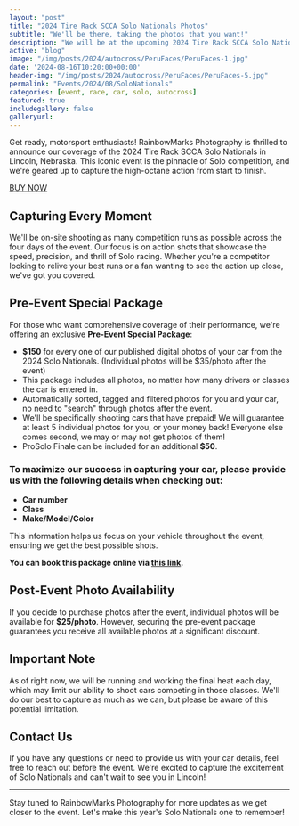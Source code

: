 ```yaml
---
layout: "post"
title: "2024 Tire Rack SCCA Solo Nationals Photos"
subtitle: "We'll be there, taking the photos that you want!"
description: "We will be at the upcoming 2024 Tire Rack SCCA Solo National Championships in Lincoln Nebraska, taking the photos that you want to see!"
active: "blog"
image: "/img/posts/2024/autocross/PeruFaces/PeruFaces-1.jpg"
date: '2024-08-16T10:20:00+00:00'
header-img: "/img/posts/2024/autocross/PeruFaces/PeruFaces-5.jpg"
permalink: "Events/2024/08/SoloNationals"
categories: [event, race, car, solo, autocross]
featured: true
includegallery: false
galleryurl: 
---
```

Get ready, motorsport enthusiasts! RainbowMarks Photography is thrilled to announce our coverage of the 2024 Tire Rack SCCA Solo Nationals in Lincoln, Nebraska. This iconic event is the pinnacle of Solo competition, and we're geared up to capture the high-octane action from start to finish.

[BUY NOW](https://rainbowmarks.square.site/product/2024-solo-nationals/4)

## Capturing Every Moment

We'll be on-site shooting as many competition runs as possible across the four days of the event. Our focus is on action shots that showcase the speed, precision, and thrill of Solo racing. Whether you're a competitor looking to relive your best runs or a fan wanting to see the action up close, we've got you covered.

## Pre-Event Special Package

For those who want comprehensive coverage of their performance, we're offering an exclusive **Pre-Event Special Package**:

- **$150** for every one of our published digital photos of your car from the 2024 Solo Nationals. (Individual photos will be $35/photo after the event)
- This package includes all photos, no matter how many drivers or classes the car is entered in.
- Automatically sorted, tagged and filtered photos for you and your car, no need to "search" through photos after the event.
- We'll be specifically shooting cars that have prepaid! We will guarantee at least 5 individual photos for you, or your money back! Everyone else comes second, we may or may not get photos of them!
- ProSolo Finale can be included for an additional **$50**.

### To maximize our success in capturing your car, please provide us with the following details when checking out:

- **Car number**
- **Class**
- **Make/Model/Color**

This information helps us focus on your vehicle throughout the event, ensuring we get the best possible shots.

**You can book this package online via [this link](https://rainbowmarks.square.site/product/2024-solo-nationals/4).**

## Post-Event Photo Availability

If you decide to purchase photos after the event, individual photos will be available for **$25/photo**. However, securing the pre-event package guarantees you receive all available photos at a significant discount.

## Important Note

As of right now, we will be running and working the final heat each day, which may limit our ability to shoot cars competing in those classes. We'll do our best to capture as much as we can, but please be aware of this potential limitation.

## Contact Us

If you have any questions or need to provide us with your car details, feel free to reach out before the event. We're excited to capture the excitement of Solo Nationals and can't wait to see you in Lincoln!

---

Stay tuned to RainbowMarks Photography for more updates as we get closer to the event. Let's make this year's Solo Nationals one to remember!
